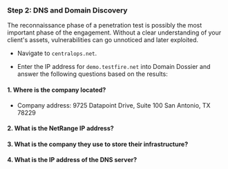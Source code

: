 ### Step 2: DNS and Domain Discovery

The reconnaissance phase of a penetration test is possibly the most important phase of the engagement. Without a clear understanding of your client's assets, vulnerabilities can go unnoticed and later exploited. 

- Navigate to `centralops.net`. 

- Enter the IP address for `demo.testfire.net` into Domain Dossier and answer the following questions based on the results:

 #### 1. Where is the company located?
  - Company address:
   9725 Datapoint Drive, Suite 100
   San Antonio, TX 78229

####  2. What is the NetRange IP address?  

####  3. What is the company they use to store their infrastructure? 

####  4. What is the IP address of the DNS server? 

